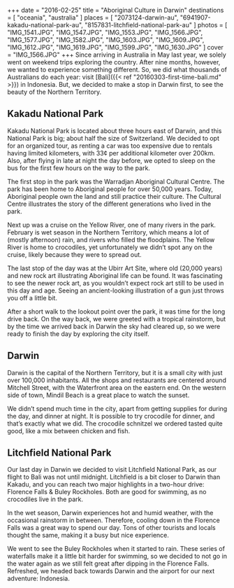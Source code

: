 +++
date    = "2016-02-25"
title   = "Aboriginal Culture in Darwin"
destinations = [ "oceania", "australia" ]
places  = [
  "2073124-darwin-au", "6941907-kakadu-national-park-au",
  "8157831-litchfield-national-park-au"
]
photos = [
  "IMG_1541.JPG", "IMG_1547.JPG", "IMG_1553.JPG", "IMG_1566.JPG", "IMG_1577.JPG",
  "IMG_1582.JPG", "IMG_1603.JPG", "IMG_1609.JPG", "IMG_1612.JPG", "IMG_1619.JPG",
  "IMG_1599.JPG", "IMG_1630.JPG"
]
cover = "IMG_1566.JPG"
+++
Since arriving in Australia in May last year, we solely went on weekend trips exploring the country. After nine months, however, we wanted to experience something different. So, we did what thousands of Australians do each year: visit [Bali]({{< ref "20160303-first-time-bali.md" >}}) in Indonesia. But, we decided to make a stop in Darwin first, to see the beauty of the Northern Territory.
<!--more-->
## Kakadu National Park
Kakadu National Park is located about three hours east of Darwin, and this National Park is big; about half the size of Switzerland. We decided to opt for an organized tour, as renting a car was too expensive due to rentals having limited kilometers, with 33¢ per additional kilometer over 200km. Also, after flying in late at night the day before, we opted to sleep on the bus for the first few hours on the way to the park.

The first stop in the park was the Warradjan Aboriginal Cultural Centre. The park has been home to Aboriginal people for over 50,000 years. Today, Aboriginal people own the land and still practice their culture. The Cultural Centre illustrates the story of the different generations who lived in the park.

Next up was a cruise on the Yellow River, one of many rivers in the park. February is wet season in the Northern Territory, which means a lot of (mostly afternoon) rain, and rivers who filled the floodplains. The Yellow River is home to crocodiles, yet unfortunately we didn’t spot any on the cruise, likely because they were to spread out.

The last stop of the day was at the Ubirr Art Site, where old (20,000 years) and new rock art illustrating Aboriginal life can be found. It was fascinating to see the newer rock art, as you wouldn’t expect rock art still to be used in this day and age. Seeing an ancient-looking illustration of a gun just throws you off a little bit.

After a short walk to the lookout point over the park, it was time for the long drive back. On the way back, we were greeted with a tropical rainstorm, but by the time we arrived back in Darwin the sky had cleared up, so we were ready to finish the day by exploring the city itself.

## Darwin
Darwin is the capital of the Northern Territory, but it is a small city with just over 100,000 inhabitants. All the shops and restaurants are centered around Mitchell Street, with the Waterfront area on the eastern end. On the western side of town, Mindil Beach is a great place to watch the sunset.

We didn’t spend much time in the city, apart from getting supplies for during the day, and dinner at night. It is possible to try crocodile for dinner, and that’s exactly what we did. The crocodile schnitzel we ordered tasted quite good, like a mix between chicken and fish.

## Litchfield National Park
Our last day in Darwin we decided to visit Litchfield National Park, as our flight to Bali was not until midnight. Litchfield is a bit closer to Darwin than Kakadu, and you can reach two major highlights in a two-hour drive: Florence Falls & Buley Rockholes. Both are good for swimming, as no crocodiles live in the park.

In the wet season, Darwin experiences hot and humid weather, with the occasional rainstorm in between. Therefore, cooling down in the Florence Falls was a great way to spend our day. Tons of other tourists and locals thought the same, making it a busy but nice experience.

We went to see the Buley Rockholes when it started to rain. These series of waterfalls make it a little bit harder for swimming, so we decided to not go in the water again as we still felt great after dipping in the Florence Falls. Refreshed, we headed back towards Darwin and the airport for our next adventure: Indonesia.